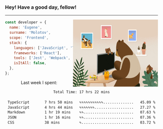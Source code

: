 ### Hey! Have a good day, fellow!
---
<img align='right' alt='GIF' vertical-align='center' src='./src/giphy.gif' width='280px' height='222px'/>

```javascript
const developer = {
  name: 'Eugene',
  surname: 'Molotov',
  scope: 'Frontend',
  stack: {
    languages: ['JavaScript', 'TypeScript'],
    frameworks: ['React'],
    tools: ['Jest', 'Webpack', 'Sass'],
    isItAll: false,
  },
};
```
<p align="center">
  Last week I spent:
</p>
<div align="center">
<!--START_SECTION:waka-->

```txt
Total Time: 17 hrs 22 mins

TypeScript       7 hrs 50 mins   ✎✎✎✎✎✎✎✎✎✎✎..............   45.09 %
JavaScript       4 hrs 44 mins   ✎✎✎✎✎✎✎..................   27.27 %
Markdown         1 hr 19 mins    ✎✎.......................   07.63 %
JSON             1 hr 16 mins    ✎✎.......................   07.36 %
CSS              38 mins         ✎........................   03.72 %
```

<!--END_SECTION:waka-->

